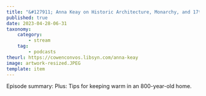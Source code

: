 ```yaml
---
title: "&#127911; Anna Keay on Historic Architecture, Monarchy, and 17th Century Britain"
published: true
date: 2023-04-28-06-31
taxonomy:
    category:
        - stream
    tag:
        - podcasts
theurl: https://cowenconvos.libsyn.com/anna-keay
image: artwork-resized.JPEG
template: item
---
```


Episode summary: Plus: Tips for keeping warm in an 800-year-old home.
